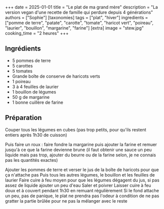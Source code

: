 +++
date = 2025-01-01
title = "Le plat de ma grand mère"
description = "La version vegan d'une recette de famille qui perdure depuis 4 générations"
authors = ["Sophie"]
[taxonomies]
tags = ["plat", "hiver"]
ingredients = ["pomme de terre", "patate", "carotte", "tomate", "haricot vert", "poireau", "laurier", "bouillon", "margarine", "farine"]
[extra]
image = "stew.jpg"
cooking_time = "2 heures"
+++

## Ingrédients

* 5 pommes de terre
* 5 carottes
* 5 tomates
* Grande boîte de conserve de haricots verts
* 1 poireau
* 3 à 4 feuilles de laurier
* 1 bouillon de légumes
* 50 g de margarine
* 1 bonne cuillère de farine

## Préparation
Couper tous les légumes en cubes (pas trop petits, pour qu'ils restent entiers après 1h30 de cuisson)

Puis faire un roux : faire fondre la margarine puis ajouter la farine et remuer jusqu'à ce que la farine devienne brune (il faut obtenir une sauce un peu liquide mais pas trop, ajouter du beurre ou de la farine selon, je ne connais pas les quantités exactes)

Ajouter les pommes de terre et verser le jus de la boîte de haricots pour que ça n'attache pas 
Puis tous les autres légumes, le bouillon et les feuilles de laurier 
Faire cuire à feu moyen pour que les légumes dégagent du jus, si pas assez de liquide ajouter un peu d'eau
Saler et poivrer 
Laisser cuire à feu doux et à couvert pendant 1h30 en remuant régulièrement 
Si le fond attache un peu, pas de panique, le plat ne prendra pas l'odeur à condition de ne pas gratter la partie brûlée pour ne pas la mélanger avec le reste 
